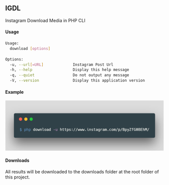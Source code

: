 ## IGDL
Instagram Download Media in PHP CLI
#### Usage

``` bash
Usage:
  download [options]

Options:
  -u, --url[=URL]             Instagram Post Url
  -h, --help                  Display this help message
  -q, --quiet                 Do not output any message
  -V, --version               Display this application version
```

#### Example
![example](./bash.png)

#### Downloads
All results will be downloaded to the downloads folder at the root folder of this project.